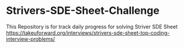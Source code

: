 # Strivers-SDE-Sheet-Challenge
This Repository is for track daily progress for solving Striver SDE Sheet
https://takeuforward.org/interviews/strivers-sde-sheet-top-coding-interview-problems/
